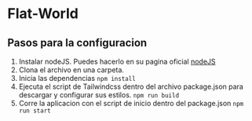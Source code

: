 # Flat-World

## Pasos para la configuracion

1. Instalar nodeJS. Puedes hacerlo en su pagina oficial [nodeJS](https://nodejs.org/en)
2. Clona el archivo en una carpeta.
3. Inicia las dependencias
   `npm install`
4. Ejecuta el script de Tailwindcss dentro del archivo package.json para descargar y configurar sus estilos.
   `npm run build`
5. Corre la aplicacion con el script de inicio dentro del package.json
   `npm run start`
